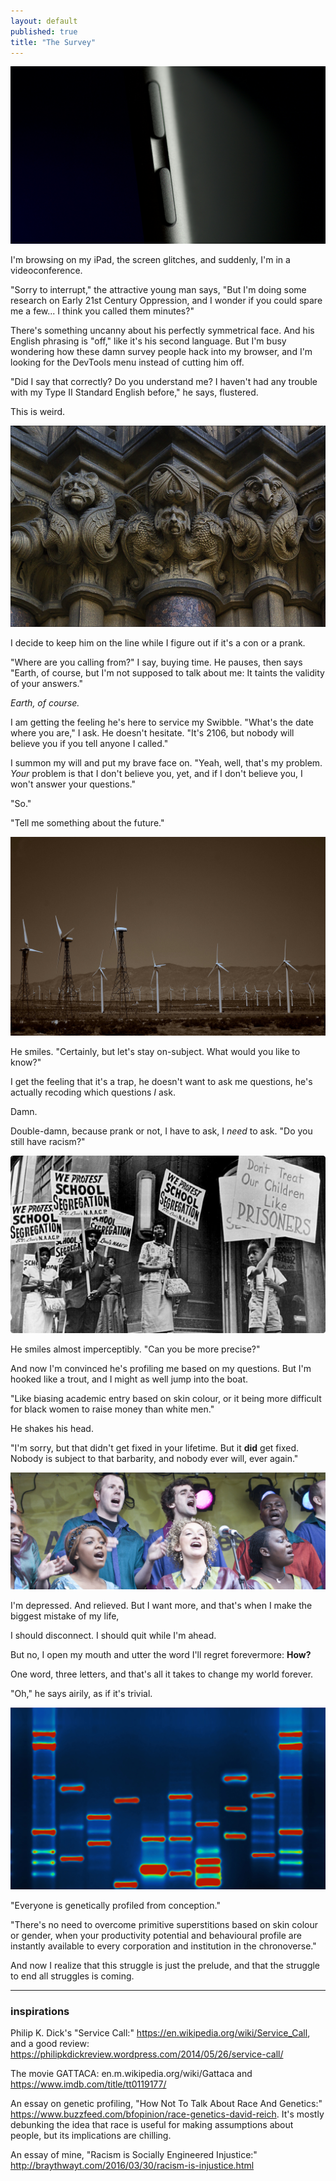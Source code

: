 ```yaml
---
layout: default
published: true
title: "The Survey"
---
```


[![iPad](/assets/images/service/ipad.jpg)](https://www.flickr.com/photos/benm_at/38194595101)

I'm browsing on my iPad, the screen glitches, and suddenly, I'm in a videoconference.

"Sorry to interrupt," the attractive young man says, "But I'm doing some research on Early 21st Century Oppression, and I wonder if you could spare me a few... I think you called them minutes?"

There's something uncanny about his perfectly symmetrical face. And his English phrasing is "off," like it's his second language. But I'm busy wondering how these damn survey people hack into my browser, and I'm looking for the DevTools menu instead of cutting him off.

"Did I say that correctly? Do you understand me? I haven't had any trouble with my Type II Standard English before," he says, flustered.

This is weird.

[![Strange Creatures](/assets/images/service/strange.jpg)](https://www.flickr.com/photos/dun_deagh/14144740913)

I decide to keep him on the line while I figure out if it's a con or a prank.

"Where are you calling from?" I say, buying time. He pauses, then says "Earth, of course, but I'm not supposed to talk about me: It taints the validity of your answers."

_Earth, of course._

I am getting the feeling he's here to service my Swibble. "What's the date where you are," I ask. He doesn't hesitate. "It's 2106, but nobody will believe you if you tell anyone I called."

I summon my will and put my brave face on. "Yeah, well, that's my problem. _Your_ problem is that I don't believe you, yet, and if I don't believe you, I won't answer your questions."

"So."

"Tell me something about the future."

[![The Future](/assets/images/service/future.jpg)](https://www.flickr.com/photos/gnarburger/3486815273/)

He smiles. "Certainly, but let's stay on-subject. What would you like to know?"

I get the feeling that it's a trap, he doesn't want to ask me questions, he's actually recoding which questions _I_ ask.

Damn.

Double-damn, because prank or not, I have to ask, I *need* to ask. "Do you still have racism?"

![Anti-Segregation Protests](/assets/images/service/segregation.png)

He smiles almost imperceptibly. "Can you be more precise?"

And now I'm convinced he's profiling me based on my questions. But I'm hooked like a trout, and I might as well jump into the boat.

"Like biasing academic entry based on skin colour, or it being more difficult for black women to raise money than white men."

He shakes his head.

"I'm sorry, but that didn't get fixed in your lifetime. But it **did** get fixed. Nobody is subject to that barbarity, and nobody ever will, ever again."

[![Africa Day 2010](/assets/images/service/africa-day.jpg)](https://www.flickr.com/photos/infomatique/4613766111)

I'm depressed. And relieved. But I want more, and that's when I make the biggest mistake of my life,

I should disconnect. I should quit while I'm ahead.

But no, I open my mouth and utter the word I'll regret forevermore: **How?**

One word, three letters, and that's all it takes to change my world forever.

"Oh," he says airily, as if it's trivial.

[![Micah Baldwins DNA](/assets/images/service/micah.jpg)](https://www.flickr.com/photos/micahb37/3080247531)

"Everyone is genetically profiled from conception."

"There's no need to overcome primitive superstitions based on skin colour or gender, when your productivity potential and behavioural profile are instantly available to every corporation and institution in the chronoverse."

And now I realize that this struggle is just the prelude, and that the struggle to end all struggles is coming.

---

### inspirations

Philip K. Dick's "Service Call:" https://en.wikipedia.org/wiki/Service_Call, and a good review: https://philipkdickreview.wordpress.com/2014/05/26/service-call/

The movie GATTACA: en.m.wikipedia.org/wiki/Gattaca and https://www.imdb.com/title/tt0119177/

An essay on genetic profiling, "How Not To Talk About Race And Genetics:" https://www.buzzfeed.com/bfopinion/race-genetics-david-reich. It's mostly debunking the idea that race is useful for making assumptions about people, but its implications are chilling.

An essay of mine, "Racism is Socially Engineered Injustice:" http://braythwayt.com/2016/03/30/racism-is-injustice.html

